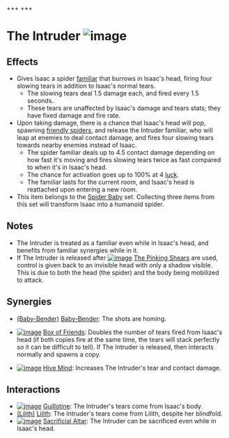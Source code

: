 +++
+++

 # The Intruder ![image](/image/The_Intruder.png) 


Effects
---------


* Gives Isaac a spider [familiar](/wiki/Familiar "Familiar") that burrows in Isaac's head, firing four slowing tears in addition to Isaac's normal tears.
	+ The slowing tears deal 1.5 damage each, and fired every 1.5 seconds.
	+ These tears are unaffected by Isaac's damage and tears stats; they have fixed damage and fire rate.
* Upon taking damage, there is a chance that Isaac's head will pop, spawning [friendly spiders](/wiki/Familiar#Blue_Spiders "Familiar"), and release the Intruder familiar, who will leap at enemies to deal contact damage, and fires four slowing tears towards nearby enemies instead of Isaac.
	+ The spider familiar deals up to 4.5 contact damage depending on how fast it's moving and fires slowing tears twice as fast compared to when it's in Isaac's head.
	+ The chance for activation goes up to 100% at 4 [luck](/wiki/Luck "Luck").
	+ The familiar lasts for the current room, and Isaac's head is reattached upon entering a new room.
* This item belongs to the [Spider Baby](/wiki/Spider_Baby_(Transformation) "Spider Baby (Transformation)") set. Collecting three items from this set will transform Isaac into a humanoid spider.


Notes
-------


* The Intruder is treated as a familiar even while in Isaac's head, and benefits from familiar synergies while in it.
* If The Intruder is released after [![image](/image/The_Pinking_Shears.png)](/wiki/The_Pinking_Shears "The Pinking Shears") [The Pinking Shears](/wiki/The_Pinking_Shears "The Pinking Shears") are used, control is given back to an invisible head with only a shadow visible. This is due to both the head (the spider) and the body being mobilized to attack.


Synergies
-----------


* [(Baby-Bender)](/wiki/Baby-Bender "Baby-Bender") [Baby-Bender](/wiki/Baby-Bender "Baby-Bender"): The shots are homing.


* [![image](/image/Box_of_Friends.png)](/wiki/Box_of_Friends "Box of Friends") [Box of Friends](/wiki/Box_of_Friends "Box of Friends"): Doubles the number of tears fired from Isaac's head (if both copies fire at the same time, the tears will stack perfectly so it can be difficult to tell). If The Intruder is released, then interacts normally and spawns a copy.
* [![image](/image/Hive_Mind.png)](/wiki/Hive_Mind "Hive Mind") [Hive Mind](/wiki/Hive_Mind "Hive Mind"): Increases The Intruder's tear and contact damage.


Interactions
--------------


* [![image](/image/Guillotine.png)](/wiki/Guillotine "Guillotine") [Guillotine](/wiki/Guillotine "Guillotine"): The Intruder's tears come from Isaac's body.
* [(Lilith)](/wiki/Lilith "Lilith") [Lilith](/wiki/Lilith "Lilith"): The Intruder's tears come from Lilith, despite her blindfold.
* [![image](/image/Sacrificial_Altar.png)](/wiki/Sacrificial_Altar "Sacrificial Altar") [Sacrificial Altar](/wiki/Sacrificial_Altar "Sacrificial Altar"): The Intruder can be sacrificed even while in Isaac's head.


